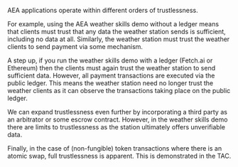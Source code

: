 AEA applications operate within different orders of trustlessness.

For example, using the AEA weather skills demo without a ledger means that clients must trust that any data the weather station sends is sufficient, including no data at all. Similarly, the weather station must trust the weather clients to send payment via some mechanism.

A step up, if you run the weather skills demo with a ledger (Fetch.ai or Ethereum) then the clients must again trust the weather station to send sufficient data. However, all payment transactions are executed via the public ledger. This means the weather station need no longer trust the weather clients as it can observe the transactions taking place on the public ledger.

We can expand trustlessness even further by incorporating a third party as an arbitrator or some escrow contract. However, in the weather skills demo there are limits to trustlessness as the station ultimately offers unverifiable data.

Finally, in the case of (non-fungible) token transactions where there is an atomic swap, full trustlessness is apparent. This is demonstrated in the TAC.



<br />
